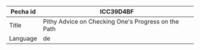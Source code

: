 |Pecha id | ICC39D4BF
| --- | --- 
|Title | Pithy Advice on Checking One's Progress on the Path 
|Language | de